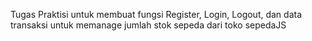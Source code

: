 Tugas Praktisi untuk membuat fungsi Register, Login, Logout, dan data transaksi untuk memanage jumlah stok sepeda dari toko sepedaJS
